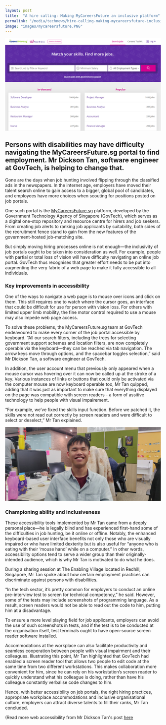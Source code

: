 ```yaml
---
layout: post
title:  "A hire calling: Making MyCareersFuture an inclusive platform"
permalink: "/media/technews/hire-calling-making-mycareersfuture-inclusive"
image: "images/mycareersfuture.PNG"
---
```


![MyCareersFuture portal in a Smart Nation](/images/mycareersfuture.PNG)

Persons with disabilities may have difficulty navigating the MyCareersFuture.sg portal to find employment. Mr Dickson Tan, software engineer at GovTech, is helping to change that. 
---
 
Gone are the days when job hunting involved flipping through the classified ads in the newspapers. In the internet age, employers have moved their talent search online to gain access to a bigger, global pool of candidates, and employees have more choices when scouting for positions posted on job portals.

One such portal is the [MyCareersFuture.sg](https://www.mycareersfuture.sg/) platform, developed by the Government Technology Agency of Singapore (GovTech), which serves as a digital one-stop repository and resource centre for hirers and job seekers. From creating job alerts to ranking job applicants by suitability, both sides of the recruitment fence stand to gain from the new features of the government-hosted job-matching site.  

But simply moving hiring processes online is not enough—the inclusivity of job portals ought to be taken into consideration as well. For example, people with partial or total loss of vision will have difficulty navigating an online job portal. GovTech thus recognises that greater effort needs to be put into augmenting the very fabric of a web page to make it fully accessible to all individuals.

### **Key improvements in accessibility**

One of the ways to navigate a web page is to mouse over icons and click on them. This still requires one to watch where the cursor goes, an interface that could be difficult for use for person with vision loss. For others with limited upper limb mobility, the fine motor control required to use a mouse may also impede web page access.

To solve these problems, the MyCareersFuture.sg team at GovTech endeavoured to make every corner of the job portal accessible by keyboard. “All our search filters, including the trees for selecting government support schemes and location filters, are now completely operable via the keyboard—they can be reached via tab navigation. The arrow keys move through options, and the spacebar toggles selection,” said Mr Dickson Tan, a software engineer at GovTech. 

In addition, the user account menu that previously only appeared when a mouse cursor was hovering over it can now be called up at the stroke of a key. Various instances of links or buttons that could only be activated via the computer mouse are now keyboard operable too, Mr Tan quipped, adding that it was just as important to make sure that everything displayed on the page was compatible with screen readers - a form of assitive technology to help people with visual impairement.

“For example, we’ve fixed the skills input function. Before we patched it, the skills were not read out correctly by screen readers and were difficult to select or deselect,” Mr Tan explained.

![Dickson GovTech Accessibility MyCareersFuture](/images/technews/Dickson-TechNews-Accessibility.jpg)

### **Championing ability and inclusiveness**

These accessibility tools implemented by Mr Tan came from a deeply personal place—he is legally blind and has experienced first-hand some of the difficulties in job hunting, be it online or offline. Notably, the enhanced keyboard-based user interface benefits not only those who are visually impaired or who have limited dexterity but is also useful for “anyone who is eating with their ‘mouse hand’ while on a computer.” In other words, accessibility options tend to serve a wider group than their originally-intended audience, which is why Mr Tan is motivated to do what he does. 

During a sharing session at The Enabling Village located in Redhill, Singapore, Mr Tan spoke about how certain employment practices can discriminate against persons with disabilities.

“In the tech sector, it’s pretty common for employers to conduct an online pre-interview test to screen for technical competency,” he said. However, some of the tests may include screenshots of programming language. As a result, screen readers would not be able to read out the code to him, putting him at a disadvantage.

To ensure a more level playing field for job applicants, employers can avoid the use of such screenshots in tests, and if the test is to be conducted at the organisation itself, test terminals ought to have open-source screen reader software installed. 

Accommodations at the workplace can also facilitate productivity and seamless cooperation between people with visual impairment and their colleagues. Illustrating this point, Mr Tan highlighted that GovTech had enabled a screen reader tool that allows two people to edit code at the same time from two different workstations. This makes collaboration more convenient for him, since he can rely on his workstation’s screen reader to quickly understand what his colleague is doing, rather than have his colleague constantly verbalise code changes to him.

Hence, with better accessibility on job portals, the right hiring practices, appropriate workplace accommodations and inclusive organisational culture, employers can attract diverse talents to fill their ranks, Mr Tan concluded.


(Read more web accessibility from Mr Dickson Tan's post [here](https://blog.gds-gov.tech/an-introduction-to-web-accessibility-part-1-e1a160a75163)
